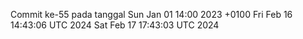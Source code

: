 Commit ke-55 pada tanggal Sun Jan 01 14:00 2023 +0100
Fri Feb 16 14:43:06 UTC 2024
Sat Feb 17 17:43:03 UTC 2024
